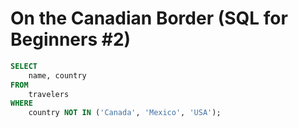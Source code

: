 # On the Canadian Border (SQL for Beginners #2)
```sql
SELECT 
    name, country 
FROM 
    travelers 
WHERE 
    country NOT IN ('Canada', 'Mexico', 'USA');
```